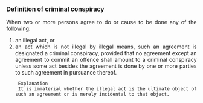 ### Definition of criminal conspiracy
<div style="text-align: justify">

When two or more persons agree to do or cause to be done any of the following:

</div>

1. <div style="text-align: justify"> an illegal act, or
2. <div style="text-align: justify"> an act which is not illegal by illegal means, such an agreement is designated a criminal conspiracy, provided that no agreement except an agreement to commit an offence shall amount to a criminal conspiracy unless some act besides the agreement is done by one or more parties to such agreement in pursuance thereof.

        Explanation
        It is immaterial whether the illegal act is the ultimate object of such an agreement or is merely incidental to that object.

